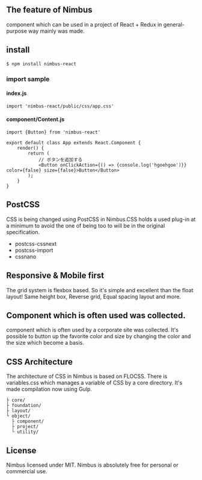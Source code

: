 ## The feature of Nimbus

component which can be used in a project of React + Redux in general-purpose way mainly was made.

## install

```
$ npm install nimbus-react
```

### import sample

#### index.js

```
import 'nimbus-react/public/css/app.css'
```

#### component/Content.js

```
import {Button} from 'nimbus-react'

export default class App extends React.Component {
    render() {
        return (
            // ボタンを追加する
            <Button onClickAction={() => {console.log('hgoehgoe')}} color={false} size={false}>Button</Button>
        );
    }
}

```

## PostCSS

CSS is being changed using PostCSS in Nimbus.CSS holds a used plug-in at a minimum to avoid the one of being too to will be in the original specification.

- postcss-cssnext
- postcss-import
- cssnano

## Responsive & Mobile first

The grid system is flexbox based. So it's simple and excellent than the float layout! Same height box, Reverse grid, Equal spacing layout and more.

## Component which is often used was collected.

component which is often used by a corporate site was collected. It's possible to button up the favorite color and size by changing the color and the size which become a basis.

## CSS Architecture

The architecture of CSS in Nimbus is based on FLOCSS. There is variables.css which manages a variable of CSS by a core directory. It's made compilation now using Gulp.

```
├ core/
├ foundation/
├ layout/
└ object/
  ├ component/
  ├ project/
  └ utility/
```

## License

Nimbus licensed under MIT. Nimbus is absolutely free for personal or commercial use.

